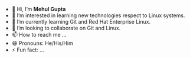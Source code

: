- 👋 Hi, I’m **Mehul Gupta**
- 👀 I’m interested in learning new technologies respect to Linux systems.
- 🌱 I’m currently learning Git and Red Hat Enterprise Linux.
- 💞️ I’m looking to collaborate on Git and Linux.
- 📫 How to reach me ...
- 😄 Pronouns: He/His/Him
- ⚡ Fun fact: ...

<!---
emmegupta/emmegupta is a ✨ special ✨ repository because its `README.md` (this file) appears on your GitHub profile.
You can click the Preview link to take a look at your changes.
--->
